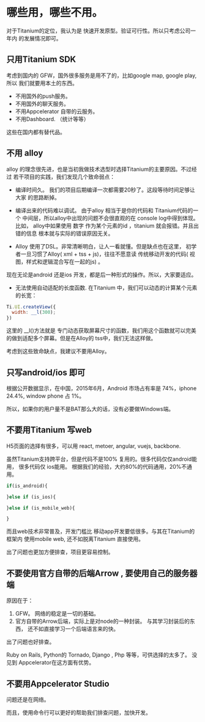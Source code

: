 # 哪些用，哪些不用。

对于Titanium的定位，我认为是 快速开发原型。验证可行性。所以只考虑公司一年内
的发展情况即可。

## 只用Titanium SDK

考虑到国内的 GFW，国外很多服务是用不了的，比如google map, google play, 所以
我们就要用本土的东西。

- 不用国外的push服务。
- 不用国外的聊天服务。
- 不用Appcelerator 自带的云服务。
- 不用Dashboard. （统计等等）

这些在国内都有替代品。

## 不用 alloy

alloy 的理念很先进，也是当初我做技术选型时选择Titanium的主要原因。不过经过
若干项目的实践，我们发现几个致命弱点：

- 编译时间久。 我们的项目后期编译一次都需要20秒了。这段等待时间足够让大家
的思路断掉。

- 编译出来的代码难以调试。 由于alloy 相当于是你的代码和 Titanium代码的一个
中间层，所以alloy中出现的问题不会很直观的在 console log中得到体现。比如，
alloy中如果使用 数字 作为某个元素的id ，titanium 就会报错。并且出错的信息
根本就与实际的错误原因无关。

- Alloy 使用了DSL。非常清晰明白，让人一看就懂。但是缺点也在这里，
初学者一旦习惯了Alloy( xml + tss + js)，往往不愿意读 传统移动开发的代码(
视图，样式和逻辑混合写在一起的js) 。

现在无论是android 还是ios 开发，都是后一种形式的操作。所以，大家要适应。

- 无法使用自动适配的长度函数. 在Titanium 中，我们可以动态的计算某个元素
的长宽：

```js
Ti.UI.createView({
  width: __l(300);
})
```

这里的 __l()方法就是 专门动态获取屏幕尺寸的函数，我们用这个函数就可以完美
的做到适配多个屏幕。但是在Alloy的 tss中，我们无法这样做。

考虑到这些致命缺点，我建议不要用Alloy。

## 只写android/ios 即可

根据公开数据显示，在中国，2015年6月，Android 市场占有率是 74%，iphone 24.4%,
window phone 占 1%。

所以，如果你的用户量不是BAT那么大的话，没有必要做Windows端。

## 不要用Titanium 写web

H5页面的选择有很多，可以用 react, metoer, angular, vuejs, backbone.

虽然Titanium支持跨平台，但是代码不是100% 复用的。很多代码仅仅android能用，
很多代码仅 ios能用。 根据我们的经验，大约80%的代码通用，20%不通用。

```js
if(is_android){

}else if (is_ios){

}else if (is_mobile_web){

}
```

而且web技术非常普及，开发门槛比 移动app开发要低很多。与其在Titanium的框架内
使用mobile web, 还不如脱离Titanium 直接使用。

出了问题也更加方便排查，项目更容易控制。

## 不要使用官方自带的后端Arrow , 要使用自己的服务器端

原因在于：

1. GFW。 网络的稳定是一切的基础。
2. 官方自带的Arrow后端，实际上是对node的一种封装。 与其学习封装后的东西，
还不如直接学习一个后端语言来的快。

出了问题也好排查。

Ruby on Rails, Python的 Tornado, Django , Php 等等，可供选择的太多了。
没见到 Appcelerator在这方面有优势。

## 不要用Appcelerator Studio

问题还是在网络。

而且，使用命令行可以更好的帮助我们排查问题，加快开发。
